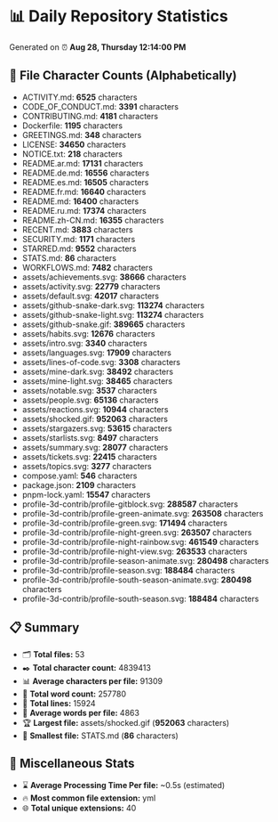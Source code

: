 # 📊 Daily Repository Statistics
Generated on ⏰ **Aug 28, Thursday 12:14:00 PM**

## 📂 File Character Counts (Alphabetically)
- ACTIVITY.md: **6525** characters
- CODE_OF_CONDUCT.md: **3391** characters
- CONTRIBUTING.md: **4181** characters
- Dockerfile: **1195** characters
- GREETINGS.md: **348** characters
- LICENSE: **34650** characters
- NOTICE.txt: **218** characters
- README.ar.md: **17131** characters
- README.de.md: **16556** characters
- README.es.md: **16505** characters
- README.fr.md: **16640** characters
- README.md: **16400** characters
- README.ru.md: **17374** characters
- README.zh-CN.md: **16355** characters
- RECENT.md: **3883** characters
- SECURITY.md: **1171** characters
- STARRED.md: **9552** characters
- STATS.md: **86** characters
- WORKFLOWS.md: **7482** characters
- assets/achievements.svg: **38666** characters
- assets/activity.svg: **22779** characters
- assets/default.svg: **42017** characters
- assets/github-snake-dark.svg: **113274** characters
- assets/github-snake-light.svg: **113274** characters
- assets/github-snake.gif: **389665** characters
- assets/habits.svg: **12676** characters
- assets/intro.svg: **3340** characters
- assets/languages.svg: **17909** characters
- assets/lines-of-code.svg: **3308** characters
- assets/mine-dark.svg: **38492** characters
- assets/mine-light.svg: **38465** characters
- assets/notable.svg: **3537** characters
- assets/people.svg: **65136** characters
- assets/reactions.svg: **10944** characters
- assets/shocked.gif: **952063** characters
- assets/stargazers.svg: **53615** characters
- assets/starlists.svg: **8497** characters
- assets/summary.svg: **28077** characters
- assets/tickets.svg: **22415** characters
- assets/topics.svg: **3277** characters
- compose.yaml: **546** characters
- package.json: **2109** characters
- pnpm-lock.yaml: **15547** characters
- profile-3d-contrib/profile-gitblock.svg: **288587** characters
- profile-3d-contrib/profile-green-animate.svg: **263508** characters
- profile-3d-contrib/profile-green.svg: **171494** characters
- profile-3d-contrib/profile-night-green.svg: **263507** characters
- profile-3d-contrib/profile-night-rainbow.svg: **461549** characters
- profile-3d-contrib/profile-night-view.svg: **263533** characters
- profile-3d-contrib/profile-season-animate.svg: **280498** characters
- profile-3d-contrib/profile-season.svg: **188484** characters
- profile-3d-contrib/profile-south-season-animate.svg: **280498** characters
- profile-3d-contrib/profile-south-season.svg: **188484** characters

## 📋 Summary
- 🗂️ **Total files:** 53
- ✒️ **Total character count:** 4839413
- 📊 **Average characters per file:** 91309
- 📝 **Total word count:** 257780
- 🧾 **Total lines:** 15924
- 📐 **Average words per file:** 4863
- 🏆 **Largest file:** assets/shocked.gif (**952063** characters)
- 🥉 **Smallest file:** STATS.md (**86** characters)

## 🌟 Miscellaneous Stats
- ⌛ **Average Processing Time Per file:** ~0.5s (estimated)
- 🔥 **Most common file extension:** yml
- 🌐 **Total unique extensions:** 40
